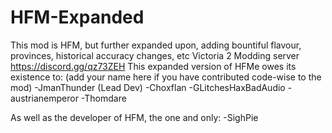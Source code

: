# HFM-Expanded
This mod is HFM, but further expanded upon, adding bountiful flavour, provinces, historical accuracy changes, etc
Victoria 2 Modding server https://discord.gg/qz73ZEH
This expanded version of HFMe owes its existence to: (add your name here if you have contributed code-wise to the mod)
-JmanThunder (Lead Dev)
-Choxflan
-GLitchesHaxBadAudio
-austrianemperor
-Thomdare

As well as the developer of HFM, the one and only:
-SighPie

